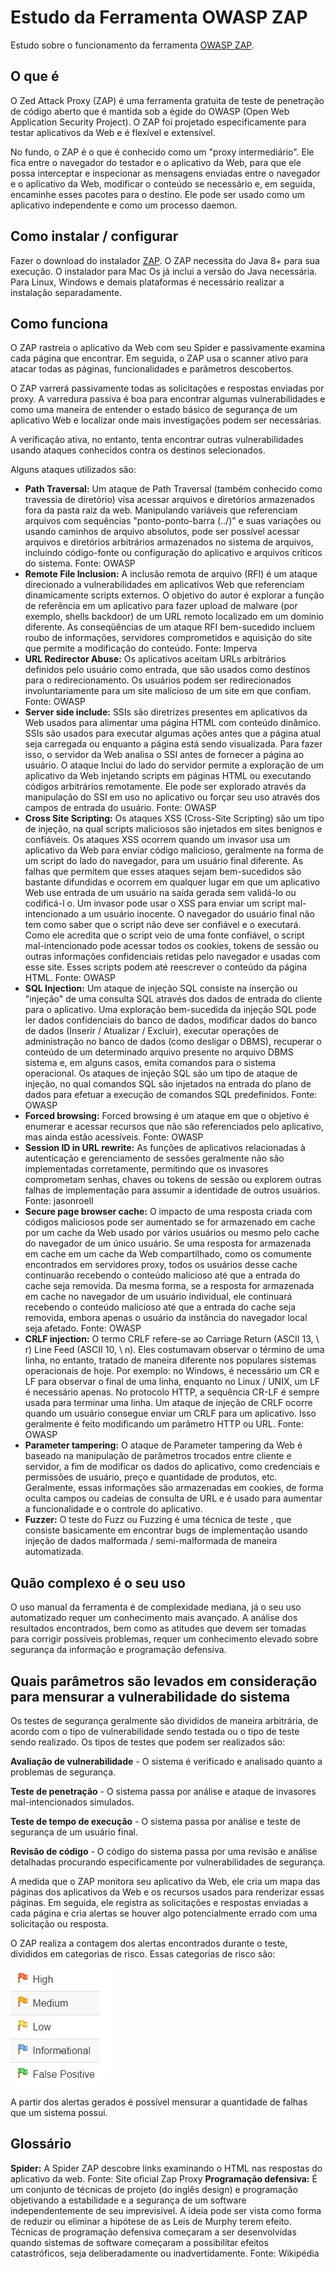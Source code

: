 # Estudo da Ferramenta OWASP ZAP

Estudo sobre o funcionamento da ferramenta [OWASP ZAP](https://owasp.org/www-project-zap/).

## O que é

O Zed Attack Proxy (ZAP) é uma ferramenta gratuita de teste de penetração de código aberto que é mantida sob a égide do OWASP (Open Web Application Security Project). O ZAP foi projetado especificamente para testar aplicativos da Web e é flexível e extensível.

No fundo, o ZAP é o que é conhecido como um "proxy intermediário". Ele fica entre o navegador do testador e o aplicativo da Web, para que ele possa interceptar e inspecionar as mensagens enviadas entre o navegador e o aplicativo da Web, modificar o conteúdo se necessário e, em seguida, encaminhe esses pacotes para o destino. Ele pode ser usado como um aplicativo independente e como um processo daemon.

## Como instalar / configurar

Fazer o download do instalador [ZAP](https://www.zaproxy.org/download/). O ZAP necessita do Java 8+ para sua execução. O instalador para Mac Os já inclui a versão do Java necessária. Para Linux, Windows e demais plataformas é necessário realizar a instalação separadamente.  

## Como funciona

O ZAP rastreia o aplicativo da Web com seu Spider e passivamente examina cada página que encontrar. Em seguida, o ZAP usa o scanner ativo para atacar todas as páginas, funcionalidades e parâmetros descobertos.

O ZAP varrerá passivamente todas as solicitações e respostas enviadas por proxy. A varredura passiva é boa para encontrar algumas vulnerabilidades e como uma maneira de entender o estado básico de segurança de um aplicativo Web e localizar onde mais investigações podem ser necessárias.

A verificação ativa, no entanto, tenta encontrar outras vulnerabilidades usando ataques conhecidos contra os destinos selecionados.

Alguns ataques utilizados são:

- **Path Traversal:** Um ataque de Path Traversal (também conhecido como travessia de diretório) visa acessar arquivos e diretórios armazenados fora da pasta raiz da web. Manipulando variáveis que referenciam arquivos com sequências "ponto-ponto-barra (../)" e suas variações ou usando caminhos de arquivo absolutos, pode ser possível acessar arquivos e diretórios arbitrários armazenados no sistema de arquivos, incluindo código-fonte ou configuração do aplicativo e arquivos críticos do sistema. Fonte: OWASP
- **Remote File Inclusion:** A inclusão remota de arquivo (RFI) é um ataque direcionado a vulnerabilidades em aplicativos Web que referenciam dinamicamente scripts externos. O objetivo do autor é explorar a função de referência em um aplicativo para fazer upload de malware (por exemplo, shells backdoor) de um URL remoto localizado em um domínio diferente.
As conseqüências de um ataque RFI bem-sucedido incluem roubo de informações, servidores comprometidos e aquisição do site que permite a modificação do conteúdo. Fonte: Imperva
- **URL Redirector Abuse:** Os aplicativos aceitam URLs arbitrários definidos pelo usuário como entrada, que são usados como destinos para o redirecionamento. Os usuários podem ser redirecionados involuntariamente para um site malicioso de um site em que confiam. Fonte: OWASP
- **Server side include:** SSIs são diretrizes presentes em aplicativos da Web usados ​​para alimentar uma página HTML com conteúdo dinâmico. SSIs são usados ​​para executar algumas ações antes que a página atual seja carregada ou enquanto a página está sendo visualizada. Para fazer isso, o servidor da Web analisa o SSI antes de fornecer a página ao usuário.
O ataque Inclui do lado do servidor permite a exploração de um aplicativo da Web injetando scripts em páginas HTML ou executando códigos arbitrários remotamente. Ele pode ser explorado através da manipulação do SSI em uso no aplicativo ou forçar seu uso através dos campos de entrada do usuário. Fonte: OWASP
- **Cross Site Scripting:** Os ataques XSS (Cross-Site Scripting) são um tipo de injeção, na qual scripts maliciosos são injetados em sites benignos e confiáveis. Os ataques XSS ocorrem quando um invasor usa um aplicativo da Web para enviar código malicioso, geralmente na forma de um script do lado do navegador, para um usuário final diferente. As falhas que permitem que esses ataques sejam bem-sucedidos são bastante difundidas e ocorrem em qualquer lugar em que um aplicativo Web use entrada de um usuário na saída gerada sem validá-lo ou codificá-l o.
Um invasor pode usar o XSS para enviar um script mal-intencionado a um usuário inocente. O navegador do usuário final não tem como saber que o script não deve ser confiável e o executará. Como ele acredita que o script veio de uma fonte confiável, o script mal-intencionado pode acessar todos os cookies, tokens de sessão ou outras informações confidenciais retidas pelo navegador e usadas com esse site. Esses scripts podem até reescrever o conteúdo da página HTML. Fonte: OWASP
- **SQL Injection:** Um ataque de injeção SQL consiste na inserção ou "injeção" de uma consulta SQL através dos dados de entrada do cliente para o aplicativo. Uma exploração bem-sucedida da injeção SQL pode ler dados confidenciais do banco de dados, modificar dados do banco de dados (Inserir / Atualizar / Excluir), executar operações de administração no banco de dados (como desligar o DBMS), recuperar o conteúdo de um determinado arquivo presente no arquivo DBMS sistema e, em alguns casos, emita comandos para o sistema operacional. Os ataques de injeção SQL são um tipo de ataque de injeção, no qual comandos SQL são injetados na entrada do plano de dados para efetuar a execução de comandos SQL predefinidos. Fonte: OWASP
- **Forced browsing:** Forced browsing é um ataque em que o objetivo é enumerar e acessar recursos que não são referenciados pelo aplicativo, mas ainda estão acessíveis. Fonte: OWASP
- **Session ID in URL rewrite:** As funções de aplicativos relacionadas à autenticação e gerenciamento de sessões geralmente não são implementadas corretamente, permitindo que os invasores comprometam senhas, chaves ou tokens de sessão ou explorem outras falhas de implementação para assumir a identidade de outros usuários. Fonte: jasonroell
- **Secure page browser cache:** O impacto de uma resposta criada com códigos maliciosos pode ser aumentado se for armazenado em cache por um cache da Web usado por vários usuários ou mesmo pelo cache do navegador de um único usuário. Se uma resposta for armazenada em cache em um cache da Web compartilhado, como os comumente encontrados em servidores proxy, todos os usuários desse cache continuarão recebendo o conteúdo malicioso até que a entrada do cache seja removida. Da mesma forma, se a resposta for armazenada em cache no navegador de um usuário individual, ele continuará recebendo o conteúdo malicioso até que a entrada do cache seja removida, embora apenas o usuário da instância do navegador local seja afetado. Fonte: OWASP
- **CRLF injection:** O termo CRLF refere-se ao Carriage Return (ASCII 13, \ r) Line Feed (ASCII 10, \ n). Eles costumavam observar o término de uma linha, no entanto, tratado de maneira diferente nos populares sistemas operacionais de hoje. Por exemplo: no Windows, é necessário um CR e LF para observar o final de uma linha, enquanto no Linux / UNIX, um LF é necessário apenas. No protocolo HTTP, a sequência CR-LF é sempre usada para terminar uma linha.
Um ataque de injeção de CRLF ocorre quando um usuário consegue enviar um CRLF para um aplicativo. Isso geralmente é feito modificando um parâmetro HTTP ou URL. Fonte: OWASP
- **Parameter tampering:** O ataque de Parameter tampering da Web é baseado na manipulação de parâmetros trocados entre cliente e servidor, a fim de modificar os dados do aplicativo, como credenciais e permissões de usuário, preço e quantidade de produtos, etc. Geralmente, essas informações são armazenadas em cookies, de forma oculta campos ou cadeias de consulta de URL e é usado para aumentar a funcionalidade e o controle do aplicativo.
- **Fuzzer:** O teste do Fuzz ou Fuzzing é uma técnica de teste , que consiste basicamente em encontrar bugs de implementação usando injeção de dados malformada / semi-malformada de maneira automatizada.

## Quão complexo é o seu uso

O uso manual da ferramenta é de complexidade mediana, já o seu uso automatizado requer um conhecimento mais avançado. A análise dos resultados encontrados, bem como as atitudes que devem ser tomadas para corrigir possíveis problemas, requer um conhecimento elevado sobre segurança da informação e programação defensiva.

## Quais parâmetros são levados em consideração para mensurar a vulnerabilidade do sistema

Os testes de segurança geralmente são divididos de maneira arbitrária, de acordo com o tipo de vulnerabilidade sendo testada ou o tipo de teste sendo realizado. Os tipos de testes que podem ser realizados são:

**Avaliação de vulnerabilidade** - O sistema é verificado e analisado quanto a problemas de segurança.

**Teste de penetração** - O sistema passa por análise e ataque de invasores mal-intencionados simulados.

**Teste de tempo de execução** - O sistema passa por análise e teste de segurança de um usuário final.

**Revisão de código** - O código do sistema passa por uma revisão e análise detalhadas procurando especificamente por vulnerabilidades de segurança.

A medida que o ZAP monitora seu aplicativo da Web, ele cria um mapa das páginas dos aplicativos da Web e os recursos usados ​​para renderizar essas páginas. Em seguida, ele registra as solicitações e respostas enviadas a cada página e cria alertas se houver algo potencialmente errado com uma solicitação ou resposta.

O ZAP realiza a contagem dos alertas encontrados durante o teste, divididos em categorias de risco. Essas categorias de risco são:

![Alertas](images/alert-icons.png)

A partir dos alertas gerados é possível mensurar a quantidade de falhas que um sistema possui.

## Glossário

**Spider:** A Spider ZAP descobre links examinando o HTML nas respostas do aplicativo da web. Fonte: Site oficial Zap Proxy
**Programação defensiva:** É um conjunto de técnicas de projeto (do inglês design) e programação objetivando a estabilidade e a segurança de um software independentemente de seu imprevisível. A ideia pode ser vista como forma de reduzir ou eliminar a hipótese de as Leis de Murphy terem efeito. Técnicas de programação defensiva começaram a ser desenvolvidas quando sistemas de software começaram a possibilitar efeitos catastróficos, seja deliberadamente ou inadvertidamente. Fonte: Wikipédia
